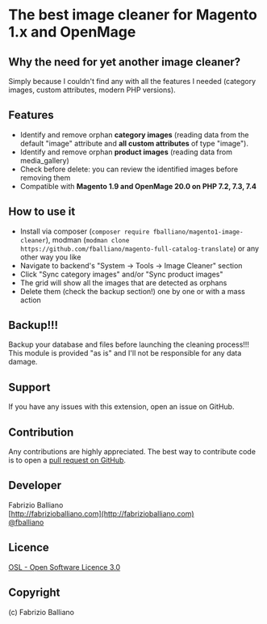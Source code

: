 # The best image cleaner for Magento 1.x and OpenMage

Why the need for yet another image cleaner?
---------
Simply because I couldn't find any with all the features I needed (category images, custom attributes, modern PHP versions).

Features
---------
- Identify and remove orphan **category images** (reading data from the default "image" attribute and **all custom attributes** of type "image").
- Identify and remove orphan **product images** (reading data from media_gallery)
- Check before delete: you can review the identified images before removing them
- Compatible with **Magento 1.9 and OpenMage 20.0 on PHP 7.2, 7.3, 7.4**

How to use it
-------------
- Install via composer (`composer require fballiano/magento1-image-cleaner`), 
  modman (`modman clone https://github.com/fballiano/magento-full-catalog-translate`)
  or any other way you like
- Navigate to backend's "System -> Tools -> Image Cleaner" section
- Click "Sync category images" and/or "Sync product images"
- The grid will show all the images that are detected as orphans
- Delete them (check the backup section!) one by one or with a mass action

Backup!!!
---------
Backup your database and files before launching the cleaning process!!!
This module is provided "as is" and I'll not be responsible for any data damage.

Support
-------
If you have any issues with this extension, open an issue on GitHub.

Contribution
------------
Any contributions are highly appreciated. The best way to contribute code is to open a
[pull request on GitHub](https://help.github.com/articles/using-pull-requests).

Developer
---------
Fabrizio Balliano  
[http://fabrizioballiano.com](http://fabrizioballiano.com)  
[@fballiano](https://twitter.com/fballiano)

Licence
-------
[OSL - Open Software Licence 3.0](http://opensource.org/licenses/osl-3.0.php)

Copyright
---------
(c) Fabrizio Balliano
